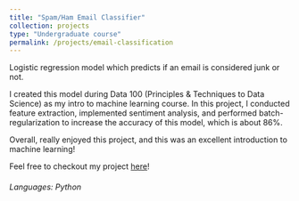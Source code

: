 ```yaml
---
title: "Spam/Ham Email Classifier"
collection: projects
type: "Undergraduate course"
permalink: /projects/email-classification
---
```


Logistic regression model which predicts if an email is considered junk or not.

I created this model during Data 100 (Principles & Techniques to Data Science) as my intro to machine learning course. In this project, I conducted feature extraction, implemented sentiment analysis, and performed batch-regularization to increase the accuracy of this model, which is about 86%.

Overall, really enjoyed this project, and this was an excellent introduction to machine learning!

Feel free to checkout my project [here](https://github.com/pranavramachandra1/email_classification)!

###### Languages: Python